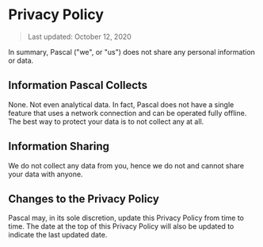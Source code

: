 # Privacy Policy

> Last updated: October 12, 2020

In summary, Pascal ("we", or "us") does not share any personal information or data.

## Information Pascal Collects

None. Not even analytical data. In fact, Pascal does not have a single feature that uses a network connection and can be operated fully offline. The best way to protect your data is to not collect any at all.

## Information Sharing

We do not collect any data from you, hence we do not and cannot share your data with anyone.

## Changes to the Privacy Policy

Pascal may, in its sole discretion, update this Privacy Policy from time to time. The date at the top of this Privacy Policy will also be updated to indicate the last updated date.
